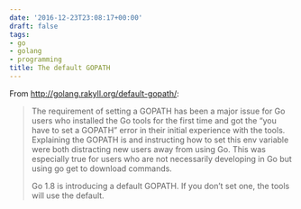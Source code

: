 ```yaml
---
date: '2016-12-23T23:08:17+00:00'
draft: false
tags:
- go
- golang
- programming
title: The default GOPATH
---
```


From http://golang.rakyll.org/default-gopath/:

>The requirement of setting a GOPATH has been a major issue for Go users who installed the Go tools for the first time and got the “you have to set a GOPATH” error in their initial experience with the tools. Explaining the GOPATH is and instructing how to set this env variable were both distracting new users away from using Go. This was especially true for users who are not necessarily developing in Go but using go get to download commands.
>
>Go 1.8 is introducing a default GOPATH. If you don’t set one, the tools will use the default.

